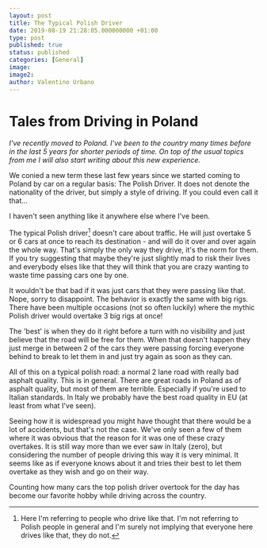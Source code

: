 ```yaml
---
layout: post
title: The Typical Polish Driver
date: 2019-08-19 21:28:05.000000000 +01:00
type: post
published: true
status: published
categories: [General]
image:
image2:
author: Valentino Urbano
---
```


# Tales from Driving in Poland

*I've recently moved to Poland. I've been to the country many times before in the last 5 years for shorter periods of time. On top of the usual topics from me I will also start writing about this new experience.*

We conied a new term these last few years since we started coming to Poland by car on a regular basis: The Polish Driver. It does not denote the nationality of the driver, but simply a style of driving. If you could even call it that...

I haven't seen anything like it anywhere else where I've been.

The typical Polish driver[^1] doesn't care about traffic. He will just overtake 5 or 6 cars at once to reach its destination - and will do it over and over again the whole way. That's simply the only way they drive, it's the norm for them. If you try suggesting that maybe they're just slightly mad to risk their lives and everybody elses like that they will think that you are crazy wanting to waste time passing cars one by one.

It wouldn't be that bad if it was just cars that they were passing like that. Nope, sorry to disappoint. The behavior is exactly the same with big rigs. There have been multiple occasions (not so often luckily) where the mythic Polish driver would overtake 3 big rigs at once!

The 'best' is when they do it right before a turn with no visibility and just believe that the road will be free for them. When that doesn't happen they just merge in between 2 of the cars they were passing forcing everyone behind to break to let them in and just try again as soon as they can.

All of this on a typical polish road: a normal 2 lane road with really bad asphalt quality. This is in general. There are great roads in Poland as of asphalt quality, but most of them are terrible. Especially if you're used to Italian standards. In Italy we probably have the best road quality in EU (at least from what I've seen).

Seeing how it is widespread you might have thought that there would be a lot of accidents, but that's not the case. We've only seen a few of them where it was obvious that the reason for it was one of these crazy overtakes. It is still way more than we ever saw in Italy (zero), but considering the number of people driving this way it is very minimal. It seems like as if everyone knows about it and tries their best to let them overtake as they wish and go on their way.

Counting how many cars the top polish driver overtook for the day has become our favorite hobby while driving across the country.

[^1]: Here I'm referring to people who drive like that. I'm not referring to Polish people in general and I'm surely not implying that everyone here drives like that, they do not.